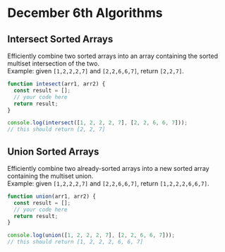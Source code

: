 # December 6th Algorithms

## Intersect Sorted Arrays

Efficiently combine two sorted arrays into an array containing the sorted multiset intersection of the two. <br>
Example: given `[1,2,2,2,7]` and `[2,2,6,6,7]`, return `[2,2,7]`.

```js
function intesect(arr1, arr2) {
  const result = [];
  // your code here
  return result;
}

console.log(intersect([1, 2, 2, 2, 7], [2, 2, 6, 6, 7]));
// this should return [2, 2, 7]
```

## Union Sorted Arrays

Efficiently combine two already-sorted arrays into a new sorted array containing the multiset union. <br>
Example: given `[1,2,2,2,7]` and `[2,2,6,6,7]`, return `[1,2,2,2,6,6,7]`.

```js
function union(arr1, arr2) {
  const result = [];
  // your code here
  return result;
}

console.log(union([1, 2, 2, 2, 7], [2, 2, 6, 6, 7]));
// this should return [1, 2, 2, 2, 6, 6, 7]
```
